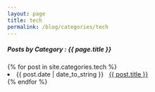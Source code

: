 ```yaml
---
layout: page
title: tech
permalink: /blog/categories/tech
---
```

 
<h5> Posts by Category : {{ page.title }} </h5>

<div class="card">
{% for post in site.categories.tech %}
 <li class="category-posts"><span>{{ post.date | date_to_string }}</span> &nbsp; <a href="{{ post.url }}">{{ post.title }}</a></li>
{% endfor %}
</div>